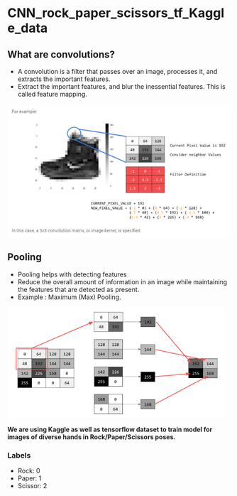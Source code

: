 # CNN_rock_paper_scissors_tf_Kaggle_data


## What are convolutions? 
* A convolution is a filter that passes over an image, processes it, and extracts the important features. 
* Extract the important features, and blur the inessential features. This is called feature mapping. 

![CNN](https://raw.githubusercontent.com/shakshisinghai/CNN_rock_paper_scissors_tf_Kaggle_data/master/Images/GetImage.png)

## Pooling
* Pooling helps with detecting features 
* Reduce the overall amount of information in an image while maintaining the features that are detected as present. 
* Example :  Maximum (Max) Pooling. 

![Pooling](https://raw.githubusercontent.com/shakshisinghai/CNN_rock_paper_scissors_tf_Kaggle_data/master/Images/GetImage%20(2).png)

**We are using Kaggle as well as tensorflow dataset to train model for images of diverse hands in Rock/Paper/Scissors poses.**
### Labels
* Rock: 0
* Paper: 1
* Scissor: 2
